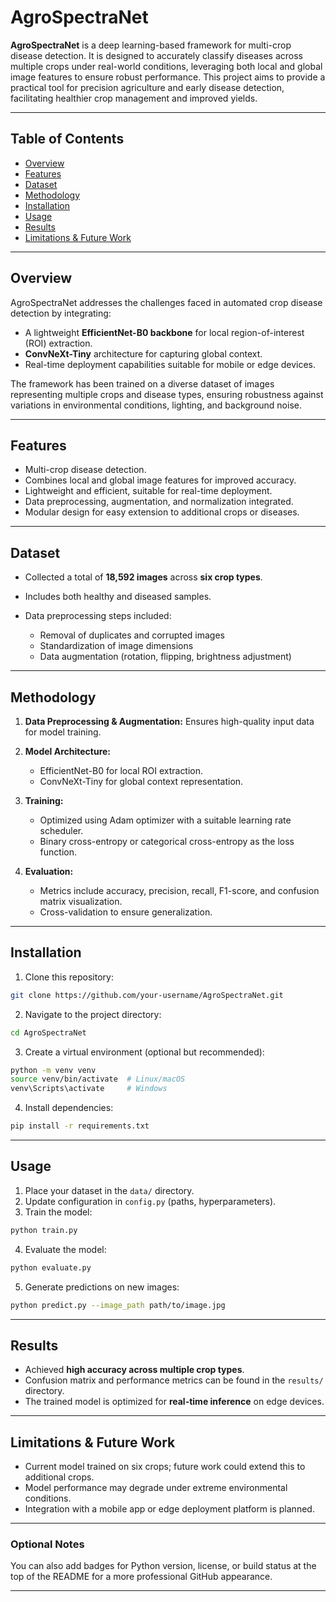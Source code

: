 # AgroSpectraNet

**AgroSpectraNet** is a deep learning-based framework for multi-crop disease detection. It is designed to accurately classify diseases across multiple crops under real-world conditions, leveraging both local and global image features to ensure robust performance. This project aims to provide a practical tool for precision agriculture and early disease detection, facilitating healthier crop management and improved yields.

---

## Table of Contents

* [Overview](#overview)
* [Features](#features)
* [Dataset](#dataset)
* [Methodology](#methodology)
* [Installation](#installation)
* [Usage](#usage)
* [Results](#results)
* [Limitations & Future Work](#limitations--future-work)

---

## Overview

AgroSpectraNet addresses the challenges faced in automated crop disease detection by integrating:

* A lightweight **EfficientNet-B0 backbone** for local region-of-interest (ROI) extraction.
* **ConvNeXt-Tiny** architecture for capturing global context.
* Real-time deployment capabilities suitable for mobile or edge devices.

The framework has been trained on a diverse dataset of images representing multiple crops and disease types, ensuring robustness against variations in environmental conditions, lighting, and background noise.

---

## Features

* Multi-crop disease detection.
* Combines local and global image features for improved accuracy.
* Lightweight and efficient, suitable for real-time deployment.
* Data preprocessing, augmentation, and normalization integrated.
* Modular design for easy extension to additional crops or diseases.

---

## Dataset

* Collected a total of **18,592 images** across **six crop types**.
* Includes both healthy and diseased samples.
* Data preprocessing steps included:

  * Removal of duplicates and corrupted images
  * Standardization of image dimensions
  * Data augmentation (rotation, flipping, brightness adjustment)

---

## Methodology

1. **Data Preprocessing & Augmentation:** Ensures high-quality input data for model training.
2. **Model Architecture:**

   * EfficientNet-B0 for local ROI extraction.
   * ConvNeXt-Tiny for global context representation.
3. **Training:**

   * Optimized using Adam optimizer with a suitable learning rate scheduler.
   * Binary cross-entropy or categorical cross-entropy as the loss function.
4. **Evaluation:**

   * Metrics include accuracy, precision, recall, F1-score, and confusion matrix visualization.
   * Cross-validation to ensure generalization.

---

## Installation

1. Clone this repository:

```bash
git clone https://github.com/your-username/AgroSpectraNet.git
```

2. Navigate to the project directory:

```bash
cd AgroSpectraNet
```

3. Create a virtual environment (optional but recommended):

```bash
python -m venv venv
source venv/bin/activate  # Linux/macOS
venv\Scripts\activate     # Windows
```

4. Install dependencies:

```bash
pip install -r requirements.txt
```

---

## Usage

1. Place your dataset in the `data/` directory.
2. Update configuration in `config.py` (paths, hyperparameters).
3. Train the model:

```bash
python train.py
```

4. Evaluate the model:

```bash
python evaluate.py
```

5. Generate predictions on new images:

```bash
python predict.py --image_path path/to/image.jpg
```

---

## Results

* Achieved **high accuracy across multiple crop types**.
* Confusion matrix and performance metrics can be found in the `results/` directory.
* The trained model is optimized for **real-time inference** on edge devices.

---

## Limitations & Future Work

* Current model trained on six crops; future work could extend this to additional crops.
* Model performance may degrade under extreme environmental conditions.
* Integration with a mobile app or edge deployment platform is planned.

---

### Optional Notes

You can also add badges for Python version, license, or build status at the top of the README for a more professional GitHub appearance.

---


